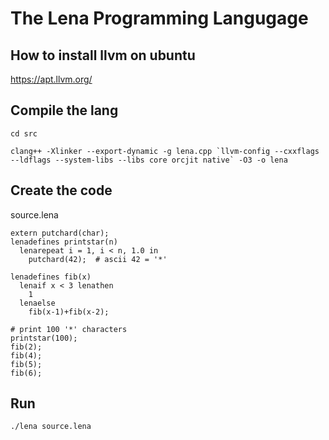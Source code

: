# The Lena Programming Langugage

## How to install llvm on ubuntu
https://apt.llvm.org/

## Compile the lang
```
cd src

clang++ -Xlinker --export-dynamic -g lena.cpp `llvm-config --cxxflags --ldflags --system-libs --libs core orcjit native` -O3 -o lena
```

## Create the code 
source.lena
```
extern putchard(char);
lenadefines printstar(n)
  lenarepeat i = 1, i < n, 1.0 in
    putchard(42);  # ascii 42 = '*'

lenadefines fib(x)
  lenaif x < 3 lenathen
    1
  lenaelse
    fib(x-1)+fib(x-2);

# print 100 '*' characters
printstar(100);
fib(2);
fib(4);
fib(5);
fib(6);
```

## Run 
```
./lena source.lena
```

